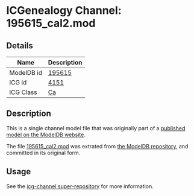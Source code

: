 # ICGenealogy Channel: 195615\_cal2.mod

## Details

Name | Description
---- | -----------
ModelDB id | [195615](http://senselab.med.yale.edu/ModelDB/ShowModel.cshtml?model=195615)
ICG id | [4151](http://icg.neurotheory.ox.ac.uk/channels/3/4151)
ICG Class | [Ca](http://icg.neurotheory.ox.ac.uk/channels/3)

## Description

This is a single channel model file that was originally part of a [published model on the ModelDB website](http://senselab.med.yale.edu/mModelDB/ShowModel.cshtml?model=195615).

The file [195615\_cal2.mod](195615_cal2.mod) was extrated from [the ModelDB repository](http://senselab.med.yale.edu/ModelDB/ShowModel.cshtml?model=195615), and committed in its original form.

## Usage

See the [icg-channel super-repository](https://github.com/icgenealogy/icg-channels) for more information.